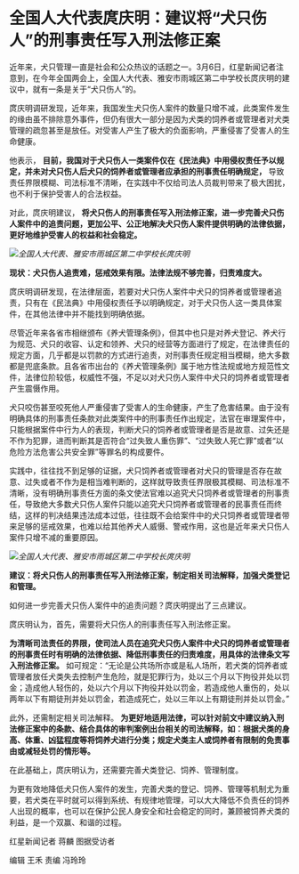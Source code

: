 # 全国人大代表庹庆明：建议将“犬只伤人”的刑事责任写入刑法修正案

近年来，犬只管理一直是社会和公众热议的话题之一。3月6日，红星新闻记者注意到，在今年全国两会上，全国人大代表、雅安市雨城区第二中学校长庹庆明的建议中，就有一条是关于“犬只伤人”的。

庹庆明调研发现，近年来，我国发生犬只伤人案件的数量只增不减，此类案件发生的缘由虽不排除意外事件，但仍有很大一部分是因为犬类的饲养者或管理者对犬类管理的疏忽甚至是放任。对受害人产生了极大的负面影响，严重侵害了受害人的生命健康。

他表示， **目前，我国对于犬只伤人一类案件仅在《民法典》中用侵权责任予以规定，并未对犬只伤人后犬只的饲养者或管理者应承担的刑事责任明确规定，**
导致责任界限模糊、司法标准不清晰，在实践中不仅给司法人员裁判带来了极大困扰，也不利于保护受害人的合法权益。

对此，庹庆明建议，
**将犬只伤人的刑事责任写入刑法修正案，进一步完善犬只伤人案件中的追责问题，更加公平、公正地解决犬只伤人案件提供明确的法律依据，更好地维护受害人的权益和社会稳定。**

![](https://inews.gtimg.com/om_bt/OULoGVngBPKuLXhOMi927nQcWuT0u522KdtiIcHRIe2yYAA/1000)_全国人大代表、雅安市雨城区第二中学校长庹庆明_

**现状：犬只伤人追责难，惩戒效果有限。法律法规不够完善，归责难度大。**

庹庆明调研发现，在法律层面，若要对犬只伤人案件中犬只的饲养者或管理者追责，只有在《民法典》中用侵权责任予以明确规定，对于犬只伤人这一类具体案件，在其他法律中并不能找到明确依据。

尽管近年来各省市相继颁布《养犬管理条例》，但其中也只是对养犬登记、养犬行为规范、犬只的收容、认定和领养、犬只的经营等方面进行了规定，在法律责任的规定方面，几乎都是以罚款的方式进行追责，对刑事责任规定相当模糊，绝大多数都是兜底条款。且各省市出台的《养犬管理条例》属于地方性法规或地方规范性文件，法律位阶较低，权威性不强，不足以对犬只伤人案件中犬只的饲养者或管理者产生震慑作用。

犬只咬伤甚至咬死他人严重侵害了受害人的生命健康，产生了危害结果。由于没有明确具体的刑事责任条款对此类案件中的刑事责任作出规定，法官在审理案件中，只能根据案件中行为人的表现，判断犬只的饲养者或管理者是否是故意、过失还是不作为犯罪，进而判断其是否符合“过失致人重伤罪”、“过失致人死亡罪”或者“以危险方法危害公共安全罪”等罪名的构成要件。

实践中，往往找不到足够的证据，犬只饲养者或管理者对犬只的管理是否存在故意、过失或者不作为是相当难判断的，这样就导致责任界限极其模糊、司法标准不清晰，没有明确刑事责任方面的条文使法官难以追究犬只饲养者或管理者的刑事责任，导致绝大多数犬只伤人案件只能以追究犬只饲养者或管理者的民事责任而终结，这样的判决结果违法成本过低，往往既不会给案件中的犬只饲养者或管理者带来足够的惩戒效果，也难以给其他养犬人威慑、警戒作用，这也是近年来犬只伤人案件只增不减的重要原因。

![](https://inews.gtimg.com/om_bt/OvB02pmMYnwpk710QAHMUVPr3Z3qFUWW4P8NWzEXhNzMIAA/1000)_全国人大代表、雅安市雨城区第二中学校长庹庆明_

**建议：将犬只伤人的刑事责任写入刑法修正案，制定相关司法解释，加强犬类登记和管理。**

如何进一步完善犬只伤人案件中的追责问题？庹庆明提出了三点建议。

庹庆明认为，首先，需要将犬只伤人的刑事责任写入刑法修正案。

**为清晰司法责任的界限，使司法人员在追究犬只伤人案件中犬只的饲养者或管理者的刑事责任时有明确的法律依据、降低刑事责任的归责难度，用具体的法律条文写入刑法修正案。**
如可规定：“无论是公共场所亦或是私人场所，若犬类的饲养者或管理者放任犬类失去控制产生危险，就是犯罪行为，处以三个月以下拘役并处以罚金；造成他人轻伤的，处以六个月以下拘役并处以罚金，若造成他人重伤的，处以两年以下有期徒刑并处以罚金，若造成死亡，处以三年以上有期徒刑并处以罚金。”

此外，还需制定相关司法解释。
**为更好地适用法律，可以针对前文中建议纳入刑法修正案中的条款、结合具体的审判案例出台相关的司法解释，如：根据犬类的身高、体重、凶猛程度等将饲养犬进行分类；规定犬类主人或饲养者有限制的免责事由或减轻处罚的情形等。**

在此基础上，庹庆明认为，还需要完善犬类登记、饲养、管理制度。

为更有效地降低犬只伤人案件的发生，完善犬类的登记、饲养、管理等机制尤为重要，若犬类在平时就可以得到系统、有规律地管理，可以大大降低不负责任的饲养人出现的概率，也可以在保护公民人身安全和社会稳定的同时，兼顾被饲养犬类的利益，是一个双赢、和谐的过程。

红星新闻记者 蒋麟 图据受访者

编辑 王禾 责编 冯玲玲

